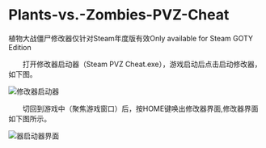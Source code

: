 # Plants-vs.-Zombies-PVZ-Cheat
植物大战僵尸修改器仅针对Steam年度版有效Only available for Steam GOTY Edition

&emsp;&emsp;打开修改器启动器（Steam PVZ Cheat.exe），游戏启动后点击启动修改器，如下图。
  
![修改器启动器](https://cdn.jsdelivr.net/gh/Phantom03167/PicBed_1/Images_for_GitHub/Snipaste_2022-03-26_21-33-26.png)

&emsp;&emsp;切回到游戏中（聚焦游戏窗口）后，按HOME键唤出修改器界面,修改器界面如下图所示。

![器启动器界面](https://cdn.jsdelivr.net/gh/Phantom03167/PicBed_1/Images_for_GitHub/Snipaste_2022-03-26_21-53-18.png)
